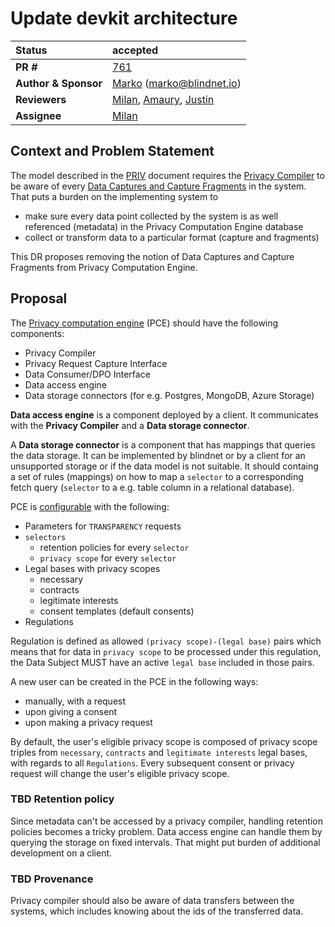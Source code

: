 # Update devkit architecture

| Status      | accepted |
| :---------- | :-------------------------------------------------------------------------------------- |
| **PR #**    | [761](https://github.com/blindnet-io/product-management/pull/761/) |
| **Author & Sponsor** | [Marko](https://github.com/m4rk055) (marko@blindnet.io) |
| **Reviewers** | [Milan](https://github.com/milstan), [Amaury](https://github.com/TheKinrar), [Justin](https://github.com/jboileau99) |
| **Assignee** | [Milan](https://github.com/milstan) |

## Context and Problem Statement

The model described in the [PRIV](https://github.com/blindnet-io/product-management/blob/devkit-schemas/refs/schemas/priv/RFC-PRIV.md) document requires the [Privacy Compiler](https://github.com/blindnet-io/product-management/tree/main/refs/high-level-architecture#privacy-compiler) to be aware of every [Data Captures and Capture Fragments](https://github.com/blindnet-io/product-management/tree/main/refs/high-level-architecture#privacy-compiler) in the system.
That puts a burden on the implementing system to
- make sure every data point collected by the system is as well referenced (metadata) in the Privacy Computation Engine database
- collect or transform data to a particular format (capture and fragments)

This DR proposes removing the notion of Data Captures and Capture Fragments from Privacy Computation Engine.

## Proposal

The [Privacy computation engine](https://github.com/blindnet-io/product-management/tree/main/refs/high-level-architecture#privacy-computation-engine) (PCE) should have the following components:
- Privacy Compiler
- Privacy Request Capture Interface
- Data Consumer/DPO Interface
- Data access engine
- Data storage connectors (for e.g. Postgres, MongoDB, Azure Storage)

**Data access engine** is a component deployed by a client. It communicates with the **Privacy Compiler** and a **Data storage connector**.

A **Data storage connector** is a component that has mappings that queries the data storage. It can be implemented by blindnet or by a client for an unsupported storage or if the data model is not suitable.
It should containg a set of rules (mappings) on how to map a `selector` to a corresponding fetch query (`selector` to a e.g. table column in a relational database). 

PCE is [configurable](https://github.com/blindnet-io/product-management/blob/2645056f4477a93b5a6635129c77a3e7fe4d9a9b/refs/schemas/priv/expected-behavior.md#configuration-and-prerequisites) with the following:
- Parameters for `TRANSPARENCY` requests
- `selectors`
  - retention policies for every `selector`
  - `privacy scope` for every `selector`
- Legal bases with privacy scopes
  - necessary
  - contracts
  - legitimate interests
  - consent templates (default consents)
- Regulations

Regulation is defined as allowed `(privacy scope)-(legal base)` pairs which means that for data in `privacy scope` to be processed under this regulation, the Data Subject MUST have an active `legal base` included in those pairs.

A new user can be created in the PCE in the following ways:
- manually, with a request
- upon giving a consent
- upon making a privacy request

By default, the user's eligible privacy scope is composed of privacy scope triples from `necessary`, `contracts` and `legitimate interests` legal bases, with regards to all `Regulations`. Every subsequent consent or privacy request will change the user's eligible privacy scope.

### TBD Retention policy

Since metadata can't be accessed by a privacy compiler, handling retention policies becomes a tricky problem.
Data access engine can handle them by querying the storage on fixed intervals. That might put burden of additional development on a client.

### TBD Provenance

Privacy compiler should also be aware of data transfers between the systems, which includes knowing about the ids of the transferred data.

### 
